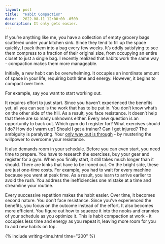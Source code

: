 ```yaml
---
layout: post
title:  "Habit Compaction"
date:   2022-08-11 12:00:00 -0500
description: It only gets easier.
---
```


If you’re anything like me, you have a collection of empty grocery bags scattered under your kitchen sink. Since they tend to fill up the space quickly, I pack them into a bag every few weeks. It’s oddly satisfying to see them compress to a fraction of their original size, from occupying an entire closet to just a single bag. I recently realized that habits work the same way - compaction makes them more manageable.

Initially, a new habit can be overwhelming. It occupies an inordinate amount of space in your life, requiring both time and energy. However, it begins to compact over time. 

For example, say you want to start working out.

It requires effort to just start. Since you haven’t experienced the benefits yet, all you can see is the work that has to be put in. You don’t know what’s on the other side of the hill. As a result, you face resistance. It doesn’t help that there are so many unknowns either. Every new question is an opportunity to back out. Which gym do I register for? What exercises should I do? How do I warm up? Should I get a trainer? Can I get injured? The ambiguity is paralyzing. Your [only way out is through]({{site.url}}/only-way-out-is-through) - by mustering the willpower to overcome your resistance.

It also demands room in your schedule. Before you can even start, you need time to prepare. You have to research the exercises, buy your gear and register for a gym. When you finally start, it still takes much longer than it should. There are kinks that have to be ironed out. On the bright side, these are just one-time costs. For example, you had to wait for every machine because you went at peak time. As a result, you learn to arrive earlier to avoid the rush. You address the inefficiencies one mistake at a time and streamline your routine.

Every successive repetition makes the habit easier. Over time, it becomes second nature. You don’t face resistance. Since you’ve experienced the benefits, you focus on the outcome instead of the effort. It also becomes more efficient. You figure out how to squeeze it into the nooks and crannies of your schedule as you optimize it. This is habit compaction at work - it occupies less time and energy as you repeat it, leaving more room for you to add new habits on top.

{% include writing-time.html time="200" %}